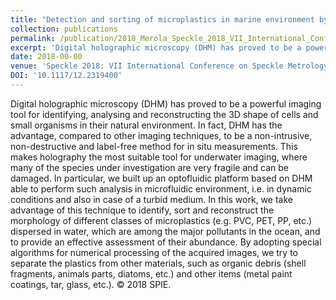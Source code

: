```yaml
---
title: "Detection and sorting of microplastics in marine environment by new imaging tools"
collection: publications
permalink: /publication/2018_Merola_Speckle_2018_VII_International_Conference_on_Speckle_Metrology
excerpt: 'Digital holographic microscopy (DHM) has proved to be a powerful imaging tool for identifying, analysing and reconstructing the 3D shape of cells and small organisms in their natural environment. In fact, DHM has the advantage, compared to other imaging techniques, to be a non-intrusive, non-destructive and label-free method for in situ measurements. This makes holography the most suitable tool for underwater imaging, where many of the species under investigation are very fragile and can be damaged. In particular, we built up an optofluidic platform based on DHM able to perform such analysis in microfluidic environment, i.e. in dynamic conditions and also in case of a turbid medium. In this work, we take advantage of this technique to identify, sort and reconstruct the morphology of different classes of microplastics (e.g. PVC, PET, PP, etc.) dispersed in water, which are among the major pollutants in the ocean, and to provide an effective assessment of their abundance. By adopting special algorithms for numerical processing of the acquired images, we try to separate the plastics from other materials, such as organic debris (shell fragments, animals parts, diatoms, etc.) and other items (metal paint coatings, tar, glass, etc.). © 2018 SPIE.'
date: 2018-00-00
venue: 'Speckle 2018: VII International Conference on Speckle Metrology'
DOI: '10.1117/12.2319400'
---
```

Digital holographic microscopy (DHM) has proved to be a powerful imaging tool for identifying, analysing and reconstructing the 3D shape of cells and small organisms in their natural environment. In fact, DHM has the advantage, compared to other imaging techniques, to be a non-intrusive, non-destructive and label-free method for in situ measurements. This makes holography the most suitable tool for underwater imaging, where many of the species under investigation are very fragile and can be damaged. In particular, we built up an optofluidic platform based on DHM able to perform such analysis in microfluidic environment, i.e. in dynamic conditions and also in case of a turbid medium. In this work, we take advantage of this technique to identify, sort and reconstruct the morphology of different classes of microplastics (e.g. PVC, PET, PP, etc.) dispersed in water, which are among the major pollutants in the ocean, and to provide an effective assessment of their abundance. By adopting special algorithms for numerical processing of the acquired images, we try to separate the plastics from other materials, such as organic debris (shell fragments, animals parts, diatoms, etc.) and other items (metal paint coatings, tar, glass, etc.). © 2018 SPIE.
